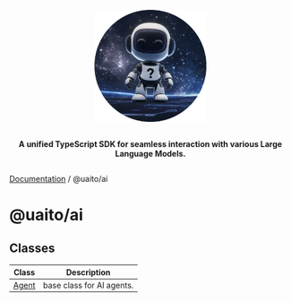 <div style="display:flex; flex-direction:column; align-items:center;">
<p align="center">
  <img src="../UAITO.png" alt="UAITO Logo" width="200"/>
</p>

<p align="center">
  <strong>A unified TypeScript SDK for seamless interaction with various Large Language Models.</strong>
</p>
</div>

[Documentation](README.md) / @uaito/ai

# @uaito/ai

## Classes

| Class | Description |
| ------ | ------ |
| [Agent](@uaito.ai.Class.Agent.md) | base class for AI agents. |
